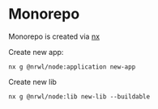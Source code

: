 # Monorepo

Monorepo is created via [nx](https://nx.dev)

Create new app:

```
nx g @nrwl/node:application new-app
```

Create new lib

```
nx g @nrwl/node:lib new-lib --buildable
```
